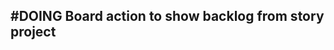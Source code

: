 ## #DOING Board action to show backlog from story project
<!--
#story
created:2023-10-05T02:53:07.540Z
task-id:72HJF
story-id:Board-action-to-show-backlog-from-story-project order:-140
-->
